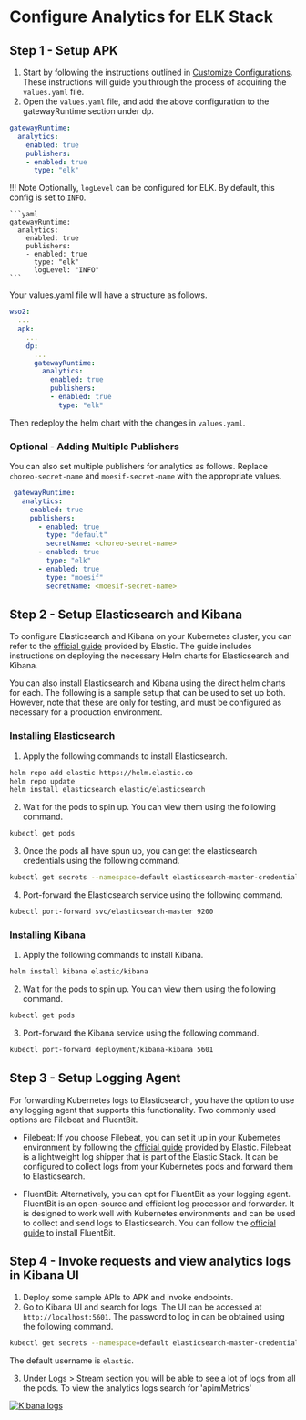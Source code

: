 # Configure Analytics for ELK Stack

## Step 1 - Setup APK

1. Start by following the instructions outlined in [Customize Configurations](../Customize-Configurations.md). These instructions will guide you through the process of acquiring the `values.yaml` file.
2. Open the `values.yaml` file, and add the above configuration to the gatewayRuntime section under dp.

```yaml
gatewayRuntime:
  analytics:
    enabled: true
    publishers:
    - enabled: true
      type: "elk"
```

!!! Note
    Optionally, `logLevel` can be configured for ELK. By default, this config is set to `INFO`.

    ```yaml
    gatewayRuntime:
      analytics:
        enabled: true
        publishers:
        - enabled: true
          type: "elk"
          logLevel: "INFO"
    ```

Your values.yaml file will have a structure as follows.

```yaml
wso2:
  ...
  apk:
    ...
    dp:
      ...
      gatewayRuntime:
        analytics:
          enabled: true
          publishers:
          - enabled: true
            type: "elk"
```

Then redeploy the helm chart with the changes in `values.yaml`.

### Optional - Adding Multiple Publishers

You can also set multiple publishers for analytics as follows. Replace ```choreo-secret-name``` and ```moesif-secret-name``` with the appropriate values.

```yaml
 gatewayRuntime:
   analytics:
     enabled: true
     publishers:
       - enabled: true
         type: "default"
         secretName: <choreo-secret-name>
       - enabled: true
         type: "elk"
       - enabled: true
         type: "moesif"
         secretName: <moesif-secret-name>
```


## Step 2 - Setup Elasticsearch and Kibana

To configure Elasticsearch and Kibana on your Kubernetes cluster, you can refer to the [official guide](https://www.elastic.co/guide/en/cloud-on-k8s/current/k8s-stack-helm-chart.html) provided by Elastic. The guide includes instructions on deploying the necessary Helm charts for Elasticsearch and Kibana.

You can also install Elasticsearch and Kibana using the direct helm charts for each. The following is a sample setup that can be used to set up both. However, note that these are only for testing, and must be configured as necessary for a production environment.

### Installing Elasticsearch

1. Apply the following commands to install Elasticsearch.

```bash
helm repo add elastic https://helm.elastic.co
helm repo update
helm install elasticsearch elastic/elasticsearch
```
2. Wait for the pods to spin up. You can view them using the following command.
```bash
kubectl get pods
```
3. Once the pods all have spun up, you can get the elasticsearch credentials using the following command.
```bash
kubectl get secrets --namespace=default elasticsearch-master-credentials -ojsonpath='{.data.password}' | base64 -d
```
4. Port-forward the Elasticsearch service using the following command.
```bash
kubectl port-forward svc/elasticsearch-master 9200
```

### Installing Kibana

1. Apply the following commands to install Kibana.

```bash
helm install kibana elastic/kibana 
```
2. Wait for the pods to spin up. You can view them using the following command.
```bash
kubectl get pods
```
3. Port-forward the Kibana service using the following command.
```bash
kubectl port-forward deployment/kibana-kibana 5601
```

## Step 3 - Setup Logging Agent 

For forwarding Kubernetes logs to Elasticsearch, you have the option to use any logging agent that supports this functionality. Two commonly used options are Filebeat and FluentBit.

   - Filebeat: If you choose Filebeat, you can set it up in your Kubernetes environment by following the [official guide](https://www.elastic.co/guide/en/beats/filebeat/current/running-on-kubernetes.html) provided by Elastic. Filebeat is a lightweight log shipper that is part of the Elastic Stack. It can be configured to collect logs from your Kubernetes pods and forward them to Elasticsearch.

   - FluentBit: Alternatively, you can opt for FluentBit as your logging agent. FluentBit is an open-source and efficient log processor and forwarder. It is designed to work well with Kubernetes environments and can be used to collect and send logs to Elasticsearch. You can follow the [official guide](https://docs.fluentbit.io/manual/installation/kubernetes) to install FluentBit.


## Step 4 - Invoke requests and view analytics logs in Kibana UI

1. Deploy some sample APIs to APK and invoke endpoints.
2. Go to Kibana UI and search for logs. The UI can be accessed at `http://localhost:5601`. The password to log in can be obtained using the following command.
```bash
kubectl get secrets --namespace=default elasticsearch-master-credentials -ojsonpath='{.data.password}' | base64 -d
```
The default username is `elastic`.

3. Under Logs > Stream section you will be able to see a lot of logs from all the pods. To view the analytics logs search for 'apimMetrics'

[![Kibana logs](../../assets/img/analytics/kibana-logs-view.png)](../../assets/img/analytics/kibana-logs-view.png)

